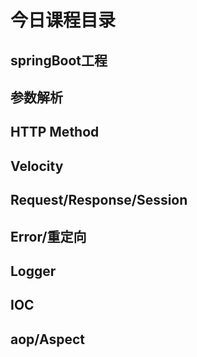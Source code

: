 # 今日课程目录
## springBoot工程
## 参数解析
## HTTP Method
## Velocity
## Request/Response/Session
## Error/重定向
## Logger
## IOC
## aop/Aspect